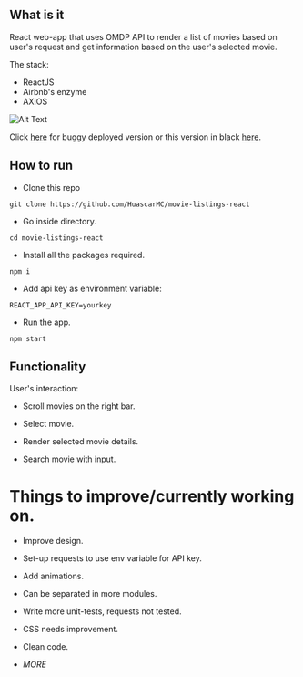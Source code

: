 ## What is it

React web-app that uses OMDP API to render a list of movies based on user's request and get information based on the user's selected movie.

The stack:

- ReactJS
- Airbnb's enzyme
- AXIOS

![Alt Text](/public/movie-listings-gif.gif)

Click [here](https://sleepy-shelf-18263.herokuapp.com/) for buggy deployed version or this version in black [here](https://movie-listings-black.herokuapp.com).

## How to run

- Clone this repo
```
git clone https://github.com/HuascarMC/movie-listings-react
```
- Go inside directory.
```
cd movie-listings-react
```
- Install all the packages required.
```
npm i
```
- Add api key as environment variable:
```
REACT_APP_API_KEY=yourkey
```
- Run the app.
```
npm start
```

## Functionality

User's interaction:

- Scroll movies on the right bar.

- Select movie.

- Render selected movie details.

- Search movie with input.

# Things to improve/currently working on.

- Improve design.

- Set-up requests to use env variable for API key.

- Add animations.

- Can be separated in more modules.

- Write more unit-tests, requests not tested.

- CSS needs improvement.

- Clean code.

- *MORE*
